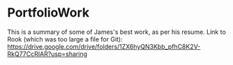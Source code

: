 # PortfolioWork

This is a summary of some of James's best work, as per his resume.
Link to Rook (which was too large a file for Git):
https://drive.google.com/drive/folders/1ZX6hyQN3Kbb_pfhC8K2V-RkQ77CcRIAR?usp=sharing
